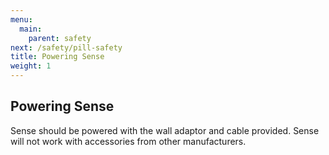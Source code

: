 ```yaml
---
menu:
  main:
    parent: safety
next: /safety/pill-safety
title: Powering Sense
weight: 1
---
```


## Powering Sense


Sense should be powered with the wall adaptor and cable provided. Sense will not work with accessories from other manufacturers.
